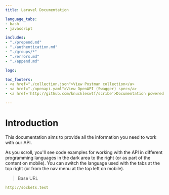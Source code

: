 ```yaml
---
title: Laravel Documentation

language_tabs:
- bash
- javascript

includes:
- "./prepend.md"
- "./authentication.md"
- "./groups/*"
- "./errors.md"
- "./append.md"

logo: 

toc_footers:
- <a href="./collection.json">View Postman collection</a>
- <a href="./openapi.yaml">View OpenAPI (Swagger) spec</a>
- <a href='http://github.com/knuckleswtf/scribe'>Documentation powered by Scribe ✍</a>

---
```


# Introduction



This documentation aims to provide all the information you need to work with our API.

<aside>As you scroll, you'll see code examples for working with the API in different programming languages in the dark area to the right (or as part of the content on mobile).
You can switch the language used with the tabs at the top right (or from the nav menu at the top left on mobile).</aside>

<script src="https://cdn.jsdelivr.net/npm/lodash@4.17.10/lodash.min.js"></script>
<script>
    var baseUrl = "http://sockets.test";
</script>
<script src="js/tryitout-2.7.5.js"></script>

> Base URL

```yaml
http://sockets.test
```